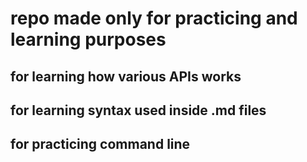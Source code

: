 # repo made only for practicing and learning purposes
## for learning how various APIs works 
## for learning syntax used inside .md files
## for practicing command line